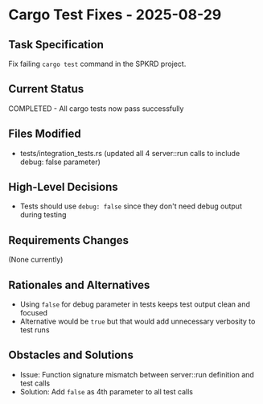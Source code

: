 # Cargo Test Fixes - 2025-08-29

## Task Specification
Fix failing `cargo test` command in the SPKRD project.

## Current Status
COMPLETED - All cargo tests now pass successfully

## Files Modified
- tests/integration_tests.rs (updated all 4 server::run calls to include debug: false parameter)

## High-Level Decisions
- Tests should use `debug: false` since they don't need debug output during testing

## Requirements Changes
(None currently)

## Rationales and Alternatives
- Using `false` for debug parameter in tests keeps test output clean and focused
- Alternative would be `true` but that would add unnecessary verbosity to test runs

## Obstacles and Solutions
- Issue: Function signature mismatch between server::run definition and test calls
- Solution: Add `false` as 4th parameter to all test calls